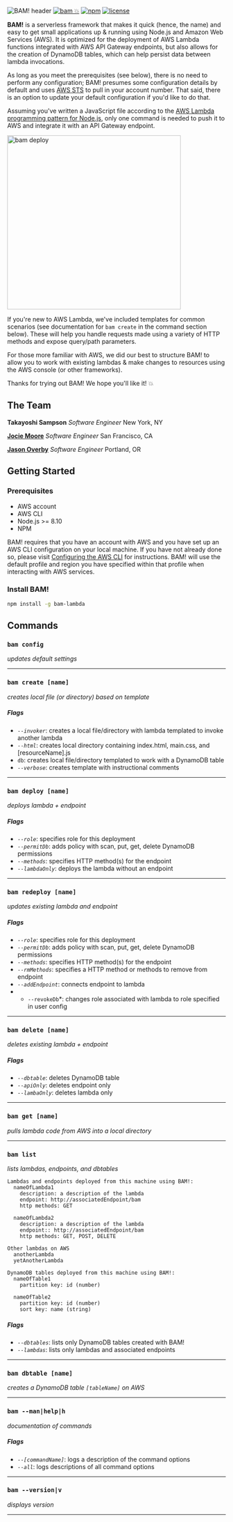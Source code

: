 ![BAM! header](https://i.imgur.com/LVkFZHW.png)
[![bam 💥](https://img.shields.io/badge/bam-💥-green.svg)](https://bam-lambda.com)
[![npm](https://img.shields.io/npm/v/bam-lambda.svg?maxAge=2592000?style=plastic)](https://www.npmjs.com/package/bam-lambda)
[![license](https://img.shields.io/npm/l/bam-lambda.svg)](https://www.npmjs.com/package/bam-lambda)

**BAM!** is a serverless framework that makes it quick (hence, the name) and easy to get small applications up & running using Node.js and Amazon Web Services (AWS). It is optimized for the deployment of AWS Lambda functions integrated with AWS API Gateway endpoints, but also allows for the creation of DynamoDB tables, which can help persist data between lambda invocations.

As long as you meet the prerequisites (see below), there is no need to perform any configuration; BAM! presumes some configuration details by default and uses [AWS STS](https://docs.aws.amazon.com/STS/latest/APIReference/Welcome.html) to pull in your account number.  That said, there is an option to update your default configuration if you'd like to do that.

Assuming you've written a JavaScript file according to the [AWS Lambda programming pattern for Node.js](https://docs.aws.amazon.com/lambda/latest/dg/programming-model.html), only one command is needed to push it to AWS and integrate it with an API Gateway endpoint.

<img src="https://i.imgur.com/TjAC3Gg.gif" data-canonical-src="https://i.imgur.com/TjAC3Gg.gif" width="400" alt="bam deploy" />

If you're new to AWS Lambda, we've included templates for common scenarios (see documentation for `bam create` in the command section below). These will help you handle requests made using a variety of HTTP methods and expose query/path parameters.

For those more familiar with AWS, we did our best to structure BAM! to allow you to work with existing lambdas & make changes to resources using the AWS console (or other frameworks).

Thanks for trying out BAM!  We hope you'll like it! 💥

## The Team
**Takayoshi Sampson** *Software Engineer* New York, NY

**[Jocie Moore](http://www.jociemoore.com)** *Software Engineer* San Francisco, CA

**[Jason Overby](http://jasonoverby.com)** *Software Engineer* Portland, OR

## Getting Started

### Prerequisites
* AWS account
* AWS CLI
* Node.js >= 8.10
* NPM

BAM! requires that you have an account with AWS and you have set up an AWS CLI configuration on your local machine.  If you have not already done so, please visit [Configuring the AWS CLI](https://docs.aws.amazon.com/cli/latest/userguide/cli-chap-configure.html) for instructions.  BAM! will use the default profile and region you have specified within that profile when interacting with AWS services.


### Install BAM!
``` bash
npm install -g bam-lambda
```

## Commands

### `bam config`
*updates default settings*

---

### `bam create [name]`
*creates local file (or directory) based on template*

##### Flags
* *`--invoker`*: creates a local file/directory with lambda templated to invoke another lambda
* *`--html`*: creates local directory containing index.html, main.css, and [resourceName].js
* `db`: creates local file/directory templated to work with a DynamoDB table
* *`--verbose`*: creates template with instructional comments

---

### `bam deploy [name]`
*deploys lambda + endpoint*

##### Flags
* *`--role`*: specifies role for this deployment
* *`--permitDb`*: adds policy with scan, put, get, delete DynamoDB permissions
* *`--methods`*: specifies HTTP method(s) for the endpoint
* *`--lambdaOnly`*: deploys the lambda without an endpoint

---

### `bam redeploy [name]`
*updates existing lambda and endpoint*

##### Flags
* *`--role`*: specifies role for this deployment
* *`--permitDb`*: adds policy with scan, put, get, delete DynamoDB permissions
* *`--methods`*: specifies HTTP method(s) for the endpoint
* *`--rmMethods`*: specifies a HTTP method or methods to remove from endpoint
* *`--addEndpoint`*: connects endpoint to lambda
* * `--revokeDb`*: changes role associated with lambda to role specified in user config

---

### `bam delete [name]`
*deletes existing lambda + endpoint*
##### Flags
* *`--dbtable`*: deletes DynamoDB table
* *`--apiOnly`*: deletes endpoint only
* *`--lambaOnly`*: deletes lambda only

---

### `bam get [name]`
  *pulls lambda code from AWS into a local directory*

---

### `bam list`
*lists lambdas, endpoints, and dbtables*

```
Lambdas and endpoints deployed from this machine using BAM!:
  nameOfLambda1
    description: a description of the lambda
    endpoint: http://associatedEndpoint/bam
    http methods: GET

  nameOfLambda2
    description: a description of the lambda
    endpoint:: http://associatedEndpoint/bam
    http methods: GET, POST, DELETE
    
Other lambdas on AWS
  anotherLambda
  yetAnotherLambda
  
DynamoDB tables deployed from this machine using BAM!:
  nameOfTable1
    partition key: id (number)

  nameOfTable2
    partition key: id (number)
    sort key: name (string)
```
##### Flags
  * *`--dbtables`*: lists only DynamoDB tables created with BAM!
  * *`--lambdas`*: lists only lambdas and associated endpoints

---

### `bam dbtable [name]`
*creates a DynamoDB table `[tableName]` on AWS*

---

### `bam --man|help|h`
*documentation of commands*

##### Flags
  * *`--[commandName]`*: logs a description of the command options
  * *`--all`*: logs descriptions of all command options

---

### `bam --version|v`
*displays version*

---------------
